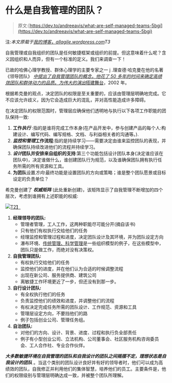 # 什么是自我管理的团队？

> 原文:[https://dev.to/andreeavis/what-are-self-managed-teams-5bgi](https://dev.to/andreeavis/what-are-self-managed-teams-5bgi)

注:*本文原载于[我的博客，allagile.wordpress.com](https://allagile.wordpress.com)T3*

自我管理或自我组织的团队是任何敏捷框架或组织的前提。但这意味着什么呢？含义因组织和人而异，但有一个标准的定义。我们来调查一下！

已故的哈佛心理学教授、群体心理学的主要专家之一 j .理查德·哈克曼在他的名著《领导团队》 [*中提出了自我管理团队的概念，他花了 50 多年的时间来确定高绩效团队和群体动力的品质。为伟大的演出*搭建舞台](https://www.amazon.com/Leading-Teams-Setting-Stage-Performances/dp/1578513332)，2002 年。

根据希克曼的观点，决定团队的权限是至关重要的，应该由管理层明确地完成。它不应该允许歧义，因为它会造成巨大的混乱，并对高性能造成许多障碍。

在决定团队的权限范围时，管理层应确保他们透明地与执行以下各项工作职能的团队保持一致:

1.  **工作*执行*** :指的是谁将完成工作本身(在产品开发中，参与创建产品的每个人:构建设计、编写代码、编写规格、文档、与利益相关者的沟通等。).
2.  ***监控和管理*工作流程**:指的是持续学习——需要决定由谁来监控团队的表现，并确保团队持续改进他们的流程并持续学习。
3.  ***设计*团队并安排来自组织的支持**:第三个功能包括设计团队本身(决定谁应该在团队中)，决定谁做什么，谁创建团队行为规范，以及谁确保团队拥有执行任务所需的所有资源和工具。
4.  **为团队**设置*方向*:最终功能是设置团队的方向或策略；谁是整个团队愿景或目标设定的负责单位？

希克曼创建了 ***权威矩阵*** (此处重新创建)，该矩阵显示了自我管理不断增加的四个层次，考虑到谁拥有上述职能的权威:

[![](../Images/f6a97d1e1a6879f27bc697f44d33dfa4.png)T2】](https://allagile.files.wordpress.com/2018/07/hickman-authority-matrix.png)

1.  **经理领导的团队:**
    *   管理者管理，工人工作，这两种职能尽可能分开(摘自该书)
    *   只有他们有权执行交给他们的任务
    *   经理监控和管理过程和进度，决定团队设计及其环境，并为团队设定方向
    *   瀑布环境、[传统管理、科学管理](https://allagile.wordpress.com/2018/06/09/what-is-modern-traditional-theory-and-why-its-changing-the-agile-manager-1/)是一些组织模型的例子，在这些模型中，团队只是做工作，而绝对没有决策权。
2.  **自我管理团队:**
    *   有权执行交给他们的任务
    *   监控他们的进度，并在他们认为合适的时候调整流程
    *   出现在新公司、服务提供商、建筑公司
    *   离敏捷工作环境更近了一步，但还没有到那一步。
3.  **自行设计团队:**
    *   有全权执行他们的任务
    *   负责监控他们的绩效和进度，并调整他们的流程
    *   有权决定完成任务所需的团队设计、工作规范、资源和工具
    *   管理层设定方向，不要挡他们的路
    *   例子包括创业公司、管理任务组。
4.  **自治团队:**
    *   对他们的方向、设计、背景、进度、过程和执行负全部责任
    *   例子有小型创业公司、立法机构、公司董事会、社区服务机构咨询委员会、工人合作社、专业合作伙伴。

***大多数敏捷环境在自我管理的团队和自我设计的团队之间摇摆不定，理想状态是自我设计的团队*** 。当这个类别的团队设计良好并有好的领导者时，他们可以成为高绩效的团队，自我修正并利用他们的集体智慧，培养他们的员工。主要条件是，他们的权限级别与管理层明确达成一致，并被整个团队所理解。
